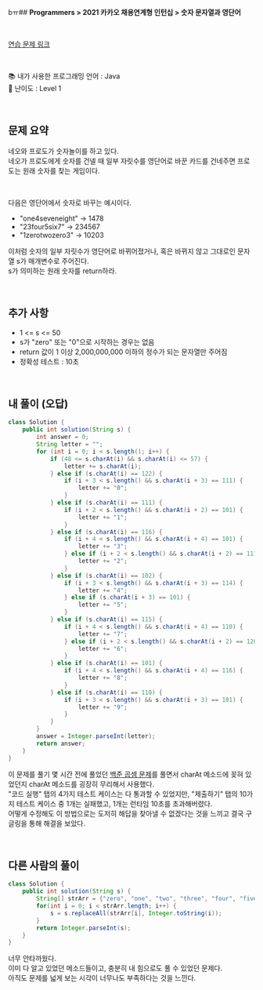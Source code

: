bㅠ## **Programmers > 2021 카카오 채용연계형 인턴십 > 숫자 문자열과 영단어**

</br>

[연습 문제 링크](https://programmers.co.kr/learn/courses/30/lessons/81301)

</br>

:books: 내가 사용한 프로그래밍 언어 : Java  
:roller_coaster: 난이도 : Level 1

</br>

## 문제 요약

네오와 프로도가 숫자놀이를 하고 있다.  
네오가 프로도에게 숫자를 건넬 때 일부 자릿수를 영단어로 바꾼 카드를 건네주면 프로도는 원래 숫자를 찾는 게임이다.

</br>

다음은 영단어에서 숫자로 바꾸는 예시이다.

- "one4seveneight" → 1478
- "23four5six7" → 234567
- "1zerotwozero3" → 10203

이처럼 숫자의 일부 자릿수가 영단어로 바뀌어졌거나, 혹은 바뀌지 않고 그대로인 문자열 s가 매개변수로 주어진다.  
s가 의미하는 원래 숫자를 return하라.

</br>

## 추가 사항

- 1 <= s <= 50
- s가 "zero" 또는 "0"으로 시작하는 경우는 없음
- return 값이 1 이상 2,000,000,000 이하의 정수가 되는 문자열만 주어짐
- 정확성 테스트 : 10초

</br>

## 내 풀이 (오답)

```java
class Solution {
    public int solution(String s) {
        int answer = 0;
        String letter = "";
        for (int i = 0; i < s.length(); i++) {
            if (48 <= s.charAt(i) && s.charAt(i) <= 57) {
                letter += s.charAt(i);
            } else if (s.charAt(i) == 122) {
                if (i + 3 < s.length() && s.charAt(i + 3) == 111) {
                    letter += "0";
                }
            } else if (s.charAt(i) == 111) {
                if (i + 2 < s.length() && s.charAt(i + 2) == 101) {
                    letter += "1";
                }
            } else if (s.charAt(i) == 116) {
                if (i + 4 < s.length() && s.charAt(i + 4) == 101) {
                    letter += "3";
                } else if (i + 2 < s.length() && s.charAt(i + 2) == 111) {
                    letter += "2";
                }
            } else if (s.charAt(i) == 102) {
                if (i + 3 < s.length() && s.charAt(i + 3) == 114) {
                    letter += "4";
                } else if (s.charAt(i + 3) == 101) {
                    letter += "5";
                }
            } else if (s.charAt(i) == 115) {
                if (i + 4 < s.length() && s.charAt(i + 4) == 110) {
                    letter += "7";
                } else if (i + 2 < s.length() && s.charAt(i + 2) == 120) {
                    letter += "6";
                }
            } else if (s.charAt(i) == 101) {
                if (i + 4 < s.length() && s.charAt(i + 4) == 116) {
                    letter += "8";
                }
            } else if (s.charAt(i) == 110) {
                if (i + 3 < s.length() && s.charAt(i + 3) == 101) {
                    letter += "9";
                }
            }
        }
        answer = Integer.parseInt(letter);
        return answer;
    }
}
```

이 문제를 풀기 몇 시간 전에 풀었던 [백준 곱셈 문제](https://github.com/nmin11/Programming_Exercise/blob/main/Mathematics/Baekjoon%20-%20%EA%B3%B1%EC%85%88.md)를 풀면서 charAt 메소드에 꽂혀 있었던지 charAt 메소드를 굉장히 무리해서 사용했다.  
"코드 실행" 탭의 4가지 테스트 케이스는 다 통과할 수 있었지만, "제출하기" 탭의 10가지 테스트 케이스 중 1개는 실패했고, 1개는 런타임 10초를 초과해버렸다.  
어떻게 수정해도 이 방법으로는 도저히 해답을 찾아낼 수 없겠다는 것을 느끼고 결국 구글링을 통해 해결을 보았다.

</br>

## 다른 사람의 풀이

```java
class Solution {
    public int solution(String s) {
        String[] strArr = {"zero", "one", "two", "three", "four", "five", "six", "seven", "eight", "nine"};
        for(int i = 0; i < strArr.length; i++) {
            s = s.replaceAll(strArr[i], Integer.toString(i));
        }
        return Integer.parseInt(s);
    }
}
```

너무 안타까웠다.  
이미 다 알고 있었던 메소드들이고, 충분히 내 힘으로도 풀 수 있었던 문제다.  
아직도 문제를 넓게 보는 시각이 너무나도 부족하다는 것을 느낀다.
